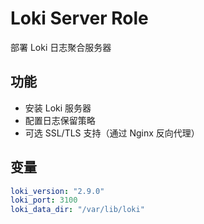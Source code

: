 # Loki Server Role

部署 Loki 日志聚合服务器

## 功能

- 安装 Loki 服务器
- 配置日志保留策略
- 可选 SSL/TLS 支持（通过 Nginx 反向代理）

## 变量

```yaml
loki_version: "2.9.0"
loki_port: 3100
loki_data_dir: "/var/lib/loki"
```
